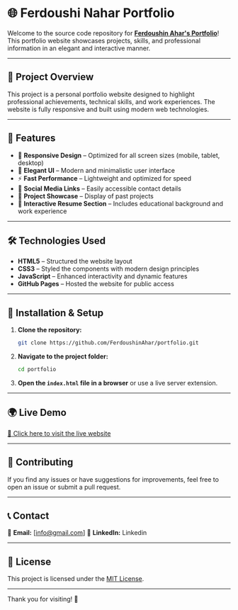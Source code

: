 # 🌐 Ferdoushi Nahar Portfolio

Welcome to the source code repository for **[Ferdoushin Ahar's Portfolio](https://ferdoushinahar.github.io/)**! This portfolio website showcases projects, skills, and professional information in an elegant and interactive manner.

---

## 📌 Project Overview
This project is a personal portfolio website designed to highlight professional achievements, technical skills, and work experiences. The website is fully responsive and built using modern web technologies.

---

## 🚀 Features
- 🌟 **Responsive Design** – Optimized for all screen sizes (mobile, tablet, desktop)
- 🎨 **Elegant UI** – Modern and minimalistic user interface
- ⚡ **Fast Performance** – Lightweight and optimized for speed
- 🔗 **Social Media Links** – Easily accessible contact details
- 📂 **Project Showcase** – Display of past projects
- 📝 **Interactive Resume Section** – Includes educational background and work experience

---

## 🛠️ Technologies Used
- **HTML5** – Structured the website layout
- **CSS3** – Styled the components with modern design principles
- **JavaScript** – Enhanced interactivity and dynamic features
- **GitHub Pages** – Hosted the website for public access


---

## 📂 Installation & Setup
1. **Clone the repository:**
   ```sh
   git clone https://github.com/FerdoushinAhar/portfolio.git
   ```
2. **Navigate to the project folder:**
   ```sh
   cd portfolio
   ```
3. **Open the `index.html` file in a browser** or use a live server extension.

---

## 🌍 Live Demo
[🔗 Click here to visit the live website](https://ferdoushinahar.github.io/)

---

## 🤝 Contributing
If you find any issues or have suggestions for improvements, feel free to open an issue or submit a pull request.

---

## 📞 Contact
📧 **Email:** [info@gmail.com]
🔗 **LinkedIn:** Linkedin

---

## 📜 License
This project is licensed under the [MIT License](LICENSE).

---

Thank you for visiting! 🚀


